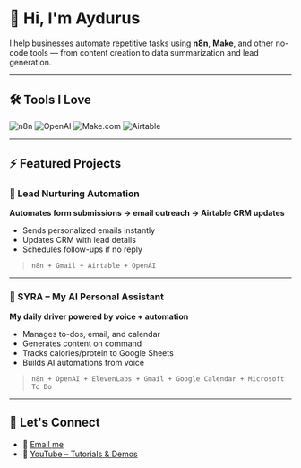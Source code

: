 # 👋 Hi, I'm Aydurus

I help businesses automate repetitive tasks using **n8n**, **Make**, and other no-code tools — from content creation to data summarization and lead generation.

---

## 🛠️ Tools I Love

![n8n](https://img.shields.io/badge/n8n-Automation-blue)
![OpenAI](https://img.shields.io/badge/OpenAI-GPT-4-informational)
![Make.com](https://img.shields.io/badge/Make-Integromat-purple)
![Airtable](https://img.shields.io/badge/Airtable-Database-yellow)

---

## ⚡ Featured Projects

### 💼 Lead Nurturing Automation  
**Automates form submissions → email outreach → Airtable CRM updates**

- Sends personalized emails instantly  
- Updates CRM with lead details  
- Schedules follow-ups if no reply

> `n8n + Gmail + Airtable + OpenAI`

---

### 🤖 SYRA – My AI Personal Assistant  
**My daily driver powered by voice + automation**

- Manages to-dos, email, and calendar  
- Generates content on command  
- Tracks calories/protein to Google Sheets  
- Builds AI automations from voice

> `n8n + OpenAI + ElevenLabs + Gmail + Google Calendar + Microsoft To Do`

---

## 🔗 Let's Connect

- 📧 [Email me](mailto:aydurusmohamed12@email.com)  
- 🎥 [YouTube – Tutorials & Demos](https://www.youtube.com/@Aydurus_Mohamed)
